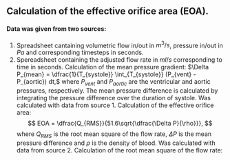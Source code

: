 ## Calculation of the effective orifice area (EOA).
#### Data was given from two sources:
1. Spreadsheet cantaining volumetric flow in/out in $m^3/s$, pressure in/out in $Pa$ and corresponding timesteps in seconds.
2. Spereadsheet containing the adjusted flow rate in $ml/s$ corresponding to time in seconds. Calculation of the mean pressure gradient:
$\Delta P_{mean} = \dfrac{1}{T_{systole}} \int_{T_{systole}} (P_{vent} - P_{aortic}) dt,$
where $P_{vent}$ and $P_{aortic}$ are the ventricular and aortic pressures, respectively. The mean pressure difference is calculated by integrating the pressure difference over the duration of systole. Was calculated with data from source 1. Calculation of the effective orifice area:
$$
EOA = \dfrac{Q_{RMS}}{51.6\sqrt{\dfrac{\Delta P}{\rho}}},
$$
where $Q_{RMS}$ is the root mean square of the flow rate, $\Delta P$ is the mean pressure difference and $\rho$ is the density of blood. Was calculated with data from source 2. Calculation of the root mean square of the flow rate:
